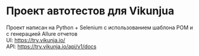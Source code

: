 # Проект автотестов для Vikunjua
Проект написан на Python + Selenium с использованием шаблона POM и с генерацией Allure отчетов<br>
UI: https://try.vikunja.io/<br>
API: https://try.vikunja.io/api/v1/docs
